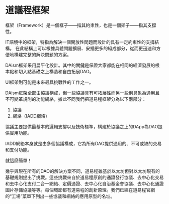 # 道議程框架

框架（Framework）是一個框子——指其約束性，也是一個架子——指其支撐性。

IT語境中的框架，特指為解決一個開放性問題而設計的具有一定約束性的支撐結構。 在此結構上可以根據具體問題擴展、安插更多的組成部分，從而更迅速和方便地構建完整的解決問題的方案。

DAism框架采用扁平化設計。其中的關鍵是保證大家都能在相同的經濟發展的根本點和切入點基礎之上構造和自由拓展DAO。

UI框架則可能是未來最具挑戰性的工作之一。

DAism框架全部由協議構成，但一些協議具有可拓展性而另一些則具象為通用且不可變革規則的功能網絡，據此不同我們把道易程框架分為以下兩部分：

1. 協議
2. 網絡（IADD網絡）

協議主要提供最基本的邏輯支撐以及技術標準，構建於協議之上的DApp為DAO提供實用功能。

IADD網絡本身就是由多個協議構成，它為所有DAO提供通用的、不可或缺的交易和支付功能。

就這麽簡單！

幾乎與現在所有的DAO的解決方案不同，道易程雖基於以太坊但對以太坊現有的基礎規則提出了挑戰。這些挑戰來自於道易程原創的通證發行協議、去中心化交易和去中心化支付二合一網絡、定價通證、去中心化自治基金會協議、去中心化通證圖片存儲協議等等。每個環節都有道易程的創新原理。我們已經在道易程官網的“工場”菜單下列出一些協議和網絡的應用原型的名址。
